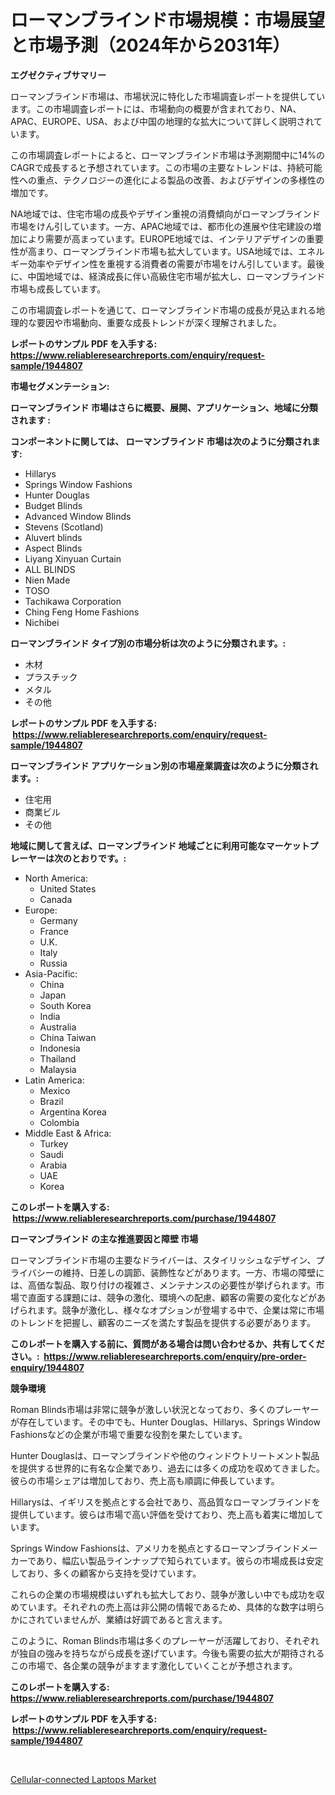 <p><h1>ローマンブラインド市場規模：市場展望と市場予測（2024年から2031年）</h1></p><p><strong>エグゼクティブサマリー</strong></p>
<p><p>ローマンブラインド市場は、市場状況に特化した市場調査レポートを提供しています。この市場調査レポートには、市場動向の概要が含まれており、NA、APAC、EUROPE、USA、および中国の地理的な拡大について詳しく説明されています。</p><p>この市場調査レポートによると、ローマンブラインド市場は予測期間中に14%のCAGRで成長すると予想されています。この市場の主要なトレンドは、持続可能性への重点、テクノロジーの進化による製品の改善、およびデザインの多様性の増加です。</p><p>NA地域では、住宅市場の成長やデザイン重視の消費傾向がローマンブラインド市場をけん引しています。一方、APAC地域では、都市化の進展や住宅建設の増加により需要が高まっています。EUROPE地域では、インテリアデザインの重要性が高まり、ローマンブラインド市場も拡大しています。USA地域では、エネルギー効率やデザイン性を重視する消費者の需要が市場をけん引しています。最後に、中国地域では、経済成長に伴い高級住宅市場が拡大し、ローマンブラインド市場も成長しています。</p><p>この市場調査レポートを通じて、ローマンブラインド市場の成長が見込まれる地理的な要因や市場動向、重要な成長トレンドが深く理解されました。</p></p>
<p><strong>レポートのサンプル PDF を入手する: <a href="https://www.reliableresearchreports.com/enquiry/request-sample/1944807">https://www.reliableresearchreports.com/enquiry/request-sample/1944807</a></strong></p>
<p><strong>市場セグメンテーション:</strong></p>
<p><strong> ローマンブラインド 市場はさらに概要、展開、アプリケーション、地域に分類されます :</strong></p>
<p><strong>コンポーネントに関しては、 ローマンブラインド 市場は次のように分類されます: &nbsp;</strong></p>
<p><ul><li>Hillarys</li><li>Springs Window Fashions</li><li>Hunter Douglas</li><li>Budget Blinds</li><li>Advanced Window Blinds</li><li>Stevens (Scotland)</li><li>Aluvert blinds</li><li>Aspect Blinds</li><li>Liyang Xinyuan Curtain</li><li>ALL BLINDS</li><li>Nien Made</li><li>TOSO</li><li>Tachikawa Corporation</li><li>Ching Feng Home Fashions</li><li>Nichibei</li></ul></p>
<p><strong> ローマンブラインド タイプ別の市場分析は次のように分類されます。:</strong></p>
<p><ul><li>木材</li><li>プラスチック</li><li>メタル</li><li>その他</li></ul></p>
<p><strong>レポートのサンプル PDF を入手する: &nbsp;<a href="https://www.reliableresearchreports.com/enquiry/request-sample/1944807">https://www.reliableresearchreports.com/enquiry/request-sample/1944807</a></strong></p>
<p><strong> ローマンブラインド アプリケーション別の市場産業調査は次のように分類されます。:</strong></p>
<p><ul><li>住宅用</li><li>商業ビル</li><li>その他</li></ul></p>
<p><strong>地域に関して言えば、ローマンブラインド 地域ごとに利用可能なマーケットプレーヤーは次のとおりです。:</strong></p>
<p><ul>
    <li>
        North America:
        <ul>
            <li>United States</li>
            <li>Canada</li>
        </ul>
    </li>
    <li>
        Europe:
        <ul>
            <li>Germany</li>
            <li>France</li>
            <li>U.K.</li>
            <li>Italy</li>
            <li>Russia</li>
        </ul>
    </li>
    <li>
        Asia-Pacific:
        <ul>
            <li>China</li>
            <li>Japan</li>
            <li>South Korea</li>
            <li>India</li>
            <li>Australia</li>
            <li>China Taiwan</li>
            <li>Indonesia</li>
            <li>Thailand</li>
            <li>Malaysia</li>
        </ul>
    </li>
    <li>
        Latin America:
        <ul>
            <li>Mexico</li>
            <li>Brazil</li>
            <li>Argentina Korea</li>
            <li>Colombia</li>
        </ul>
    </li>
    <li>
        Middle East & Africa:
        <ul>
            <li>Turkey</li>
            <li>Saudi</li>
            <li>Arabia</li>
            <li>UAE</li>
            <li>Korea</li>
        </ul>
    </li>
    </ul></p>
<p><strong>このレポートを購入する: &nbsp;<a href="https://www.reliableresearchreports.com/purchase/1944807">https://www.reliableresearchreports.com/purchase/1944807</a></strong></p>
<p><strong>ローマンブラインド の主な推進要因と障壁 市場</strong></p>
<p><p>ローマンブラインド市場の主要なドライバーは、スタイリッシュなデザイン、プライバシーの維持、日差しの調節、装飾性などがあります。一方、市場の障壁には、高価な製品、取り付けの複雑さ、メンテナンスの必要性が挙げられます。市場で直面する課題には、競争の激化、環境への配慮、顧客の需要の変化などがあげられます。競争が激化し、様々なオプションが登場する中で、企業は常に市場のトレンドを把握し、顧客のニーズを満たす製品を提供する必要があります。</p></p>
<p><strong>このレポートを購入する前に、質問がある場合は問い合わせるか、共有してください。:&nbsp; <a href="https://www.reliableresearchreports.com/enquiry/pre-order-enquiry/1944807">https://www.reliableresearchreports.com/enquiry/pre-order-enquiry/1944807</a></strong></p>
<p><strong>競争環境</strong></p>
<p><p>Roman Blinds市場は非常に競争が激しい状況となっており、多くのプレーヤーが存在しています。その中でも、Hunter Douglas、Hillarys、Springs Window Fashionsなどの企業が市場で重要な役割を果たしています。</p><p>Hunter Douglasは、ローマンブラインドや他のウィンドウトリートメント製品を提供する世界的に有名な企業であり、過去には多くの成功を収めてきました。彼らの市場シェアは増加しており、売上高も順調に伸長しています。</p><p>Hillarysは、イギリスを拠点とする会社であり、高品質なローマンブラインドを提供しています。彼らは市場で高い評価を受けており、売上高も着実に増加しています。</p><p>Springs Window Fashionsは、アメリカを拠点とするローマンブラインドメーカーであり、幅広い製品ラインナップで知られています。彼らの市場成長は安定しており、多くの顧客から支持を受けています。</p><p>これらの企業の市場規模はいずれも拡大しており、競争が激しい中でも成功を収めています。それぞれの売上高は非公開の情報であるため、具体的な数字は明らかにされていませんが、業績は好調であると言えます。</p><p>このように、Roman Blinds市場は多くのプレーヤーが活躍しており、それぞれが独自の強みを持ちながら成長を遂げています。今後も需要の拡大が期待されるこの市場で、各企業の競争がますます激化していくことが予想されます。</p></p>
<p><strong>このレポートを購入する: &nbsp; <a href="https://www.reliableresearchreports.com/purchase/1944807">https://www.reliableresearchreports.com/purchase/1944807</a></strong></p>
<p><strong>レポートのサンプル PDF を入手する: &nbsp;<a href="https://www.reliableresearchreports.com/enquiry/request-sample/1944807">https://www.reliableresearchreports.com/enquiry/request-sample/1944807</a></strong><strong></strong></p>
<p>&nbsp;</p>
<p><p><a href="https://github.com/YashRP12/Market-Research-Report-List-3/blob/main/cellular-connected-laptops-market.md">Cellular-connected Laptops Market</a></p></p>